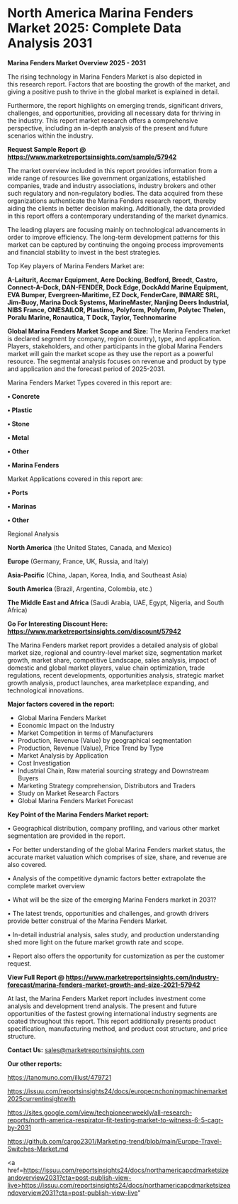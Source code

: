 # North America Marina Fenders Market 2025: Complete Data Analysis 2031

<Strong> Marina Fenders Market Overview 2025 - 2031</strong>

The rising technology in Marina Fenders Market is also depicted in this research report. Factors that are boosting the growth of the market, and giving a positive push to thrive in the global market is explained in detail.

Furthermore, the report highlights on emerging trends, significant drivers, challenges, and opportunities, providing all necessary data for thriving in the industry. This report market research offers a comprehensive perspective, including an in-depth analysis of the present and future scenarios within the industry.

<strong>Request Sample Report @ <a href=https://www.marketreportsinsights.com/sample/57942>https://www.marketreportsinsights.com/sample/57942</a></strong>

The market overview included in this report provides information from a wide range of resources like government organizations, established companies, trade and industry associations, industry brokers and other such regulatory and non-regulatory bodies. The data acquired from these organizations authenticate the Marina Fenders research report, thereby aiding the clients in better decision making. Additionally, the data provided in this report offers a contemporary understanding of the market dynamics.

The leading players are focusing mainly on technological advancements in order to improve efficiency. The long-term development patterns for this market can be captured by continuing the ongoing process improvements and financial stability to invest in the best strategies.

Top Key players of Marina Fenders Market are:

<strong>A-Laiturit, Accmar Equipment, Aere Docking, Bedford, Breedt, Castro, Connect-A-Dock, DAN-FENDER, Dock Edge, DockAdd Marine Equipment, EVA Bumper, Evergreen-Maritime, EZ Dock, FenderCare, INMARE SRL, Jim-Buoy, Marina Dock Systems, MarineMaster, Nanjing Deers Industrial, NIBS France, ONESAILOR, Plastimo, Polyform, Polyform, Polytec Thelen, Poralu Marine, Ronautica, T Dock, Taylor, Technomarine</strong>

<strong><b>Global Marina Fenders Market Scope and Size:</b></strong>
The Marina Fenders market is declared segment by company, region (country), type, and application. Players, stakeholders, and other participants in the global Marina Fenders market will gain the market scope as they use the report as a powerful resource. The segmental analysis focuses on revenue and product by type and application and the forecast period of 2025-2031.

Marina Fenders Market Types covered in this report are:

<strong>• Concrete

• Plastic

• Stone

• Metal

• Other

• Marina Fenders</strong>

Market Applications covered in this report are:

<strong>• Ports

• Marinas

• Other</strong> 

Regional Analysis

<strong>North America</strong> (the United States, Canada, and Mexico)

<strong>Europe</strong> (Germany, France, UK, Russia, and Italy)

<strong>Asia-Pacific</strong> (China, Japan, Korea, India, and Southeast Asia)

<strong>South America</strong> (Brazil, Argentina, Colombia, etc.)

<strong>The Middle East and Africa</strong> (Saudi Arabia, UAE, Egypt, Nigeria, and South Africa)

<strong>Go For Interesting Discount Here: <a href=https://www.marketreportsinsights.com/discount/57942>https://www.marketreportsinsights.com/discount/57942</a></strong>

The Marina Fenders market report provides a detailed analysis of global market size, regional and country-level market size, segmentation market growth, market share, competitive Landscape, sales analysis, impact of domestic and global market players, value chain optimization, trade regulations, recent developments, opportunities analysis, strategic market growth analysis, product launches, area marketplace expanding, and technological innovations.

<strong><b>Major factors covered in the report:</b></strong>
<ul>
  <li>Global Marina Fenders Market </li>
  <li>Economic Impact on the Industry</li>
  <li>Market Competition in terms of Manufacturers</li>
  <li>Production, Revenue (Value) by geographical segmentation</li>
  <li>Production, Revenue (Value), Price Trend by Type</li>
  <li>Market Analysis by Application</li>
  <li>Cost Investigation</li>
  <li>Industrial Chain, Raw material sourcing strategy and Downstream Buyers</li>
  <li>Marketing Strategy comprehension, Distributors and Traders</li>
  <li>Study on Market Research Factors</li>
  <li>Global Marina Fenders Market Forecast</li>
</ul>

<strong><b>Key Point of the Marina Fenders Market report:</b></strong>

• Geographical distribution, company profiling, and various other market segmentation are provided in the report.

• For better understanding of the global Marina Fenders market status, the accurate market valuation which comprises of size, share, and revenue are also covered.

• Analysis of the competitive dynamic factors better extrapolate the complete market overview

• What will be the size of the emerging Marina Fenders market in 2031?

• The latest trends, opportunities and challenges, and growth drivers provide better construal of the Marina Fenders Market.

• In-detail industrial analysis, sales study, and production understanding shed more light on the future market growth rate and scope.

• Report also offers the opportunity for customization as per the customer request.

<strong><b>View Full Report @ <a href=https://www.marketreportsinsights.com/industry-forecast/marina-fenders-market-growth-and-size-2021-57942>https://www.marketreportsinsights.com/industry-forecast/marina-fenders-market-growth-and-size-2021-57942</a></b></strong>


At last, the Marina Fenders Market report includes investment come analysis and development trend analysis. The present and future opportunities of the fastest growing international industry segments are coated throughout this report. This report additionally presents product specification, manufacturing method, and product cost structure, and price structure.

<strong>Contact Us:</strong>
sales@marketreportsinsights.com

<strong>Our other reports:</strong>

<a href=https://tanomuno.com/illust/479721>https://tanomuno.com/illust/479721</a>

<a href=https://issuu.com/reportsinsights24/docs/europecnchoningmachinemarket2025currentinsightwith>https://issuu.com/reportsinsights24/docs/europecnchoningmachinemarket2025currentinsightwith</a>

<a href=https://sites.google.com/view/techpioneerweekly/all-research-reports/north-america-respirator-fit-testing-market-to-witness-6-5-cagr-by-2031>https://sites.google.com/view/techpioneerweekly/all-research-reports/north-america-respirator-fit-testing-market-to-witness-6-5-cagr-by-2031</a>

<a href=https://github.com/cargo2301/Marketing-trend/blob/main/Europe-Travel-Switches-Market.md>https://github.com/cargo2301/Marketing-trend/blob/main/Europe-Travel-Switches-Market.md</a>

<a href=https://issuu.com/reportsinsights24/docs/northamericapcdmarketsizeandoverview2031?cta=post-publish-view-live>https://issuu.com/reportsinsights24/docs/northamericapcdmarketsizeandoverview2031?cta=post-publish-view-live</a>"
